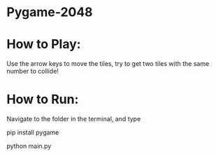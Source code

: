 # Pygame-2048

# How to Play:

Use the arrow keys to move the tiles, try to get two tiles with the same number to collide!

# How to Run:

Navigate to the folder in the terminal, and type

pip install pygame

python main.py
